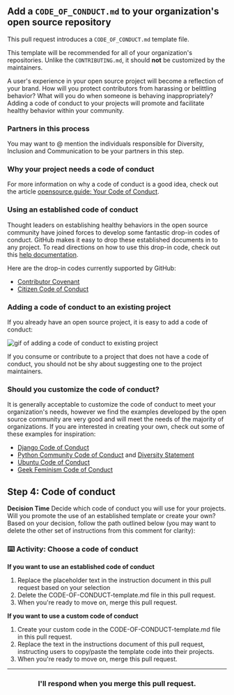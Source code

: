 ## Add a `CODE_OF_CONDUCT.md` to your organization's open source repository

This pull request introduces a `CODE_OF_CONDUCT.md` template file.

This template will be recommended for all of your organization's repositories. Unlike the `CONTRIBUTING.md`, it should **not** be customized by the maintainers.

A user's experience in your open source project will become a reflection of your brand. How will you protect contributors from harassing or belittling behavior? What will you do when someone is behaving inappropriately? Adding a code of conduct to your projects will promote and facilitate healthy behavior within your community.

### Partners in this process

You may want to @ mention the individuals responsible for Diversity, Inclusion and Communication to be your partners in this step.

### Why your project needs a code of conduct

For more information on why a code of conduct is a good idea, check out the article [opensource.guide:  Your Code of Conduct](https://opensource.guide/code-of-conduct/).

### Using an established code of conduct

Thought leaders on establishing healthy behaviors in the open source community have joined forces to develop some fantastic drop-in codes of conduct. GitHub makes it easy to drop these established documents in to any project. To read directions on how to use this drop-in code, check out this [help documentation](https://help.github.com/articles/adding-a-code-of-conduct-to-your-project/).

Here are the drop-in codes currently supported by GitHub:

- [Contributor Covenant](https://www.contributor-covenant.org/)
- [Citizen Code of Conduct](http://citizencodeofconduct.org/)

### Adding a code of conduct to an existing project

If you already have an open source project, it is easy to add a code of conduct:

![gif of adding a code of conduct to existing project](https://user-images.githubusercontent.com/9906718/33984735-eee7c7c0-e0b8-11e7-86c8-af3589c322a2.gif)

If you consume or contribute to a project that does not have a code of conduct, you should not be shy about suggesting one to the project maintainers.

### Should you customize the code of conduct?

It is generally acceptable to customize the code of conduct to meet your organization's needs, however we find the examples developed by the open source community are very good and will meet the needs of the majority of organizations. If you are interested in creating your own, check out some of these examples for inspiration:

- [Django Code of Conduct](https://www.djangoproject.com/conduct/)
- [Python Community Code of Conduct](https://www.python.org/psf/codeofconduct/) and [Diversity Statement](https://www.python.org/community/diversity/)
- [Ubuntu Code of Conduct](http://www.ubuntu.com/about/about-ubuntu/conduct)
- [Geek Feminism Code of Conduct](http://geekfeminism.org/about/code-of-conduct/)

## Step 4: Code of conduct 

**Decision Time** Decide which code of conduct you will use for your projects. Will you promote the use of an established template or create your own? Based on your decision, follow the path outlined below (you may want to delete the other set of instructions from this comment for clarity):

### :keyboard: Activity: Choose a code of conduct

**If you want to use an established code of conduct**
1. Replace the placeholder text in the instruction document in this pull request based on your selection
1. Delete the CODE-OF-CONDUCT-template.md file in this pull request.
1. When you're ready to move on, merge this pull request.

**If you want to use a custom code of conduct**
1. Create your custom code in the CODE-OF-CONDUCT-template.md file in this pull request.
1. Replace the text in the instructions document of this pull request, instructing users to copy/paste the template code into their projects.
1. When you're ready to move on, merge this pull request.

<hr>
<h3 align="center">I'll respond when you merge this pull request.</h3>